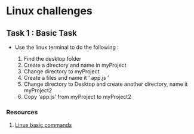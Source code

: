 # Linux challenges 

## Task 1 : Basic Task

- Use the linux terminal to do the following :

	1. Find the desktop folder
	2. Create a directory and name in myProject 
	3. Change directory to myProject
	4. Create a files and name  it  ‘ app.js ’
	5. Change directory to Desktop and create another directory, name it myProject2
	6. Copy ‘app.js’ from myProject to myProject2
  
### Resources

1. [Linux basic commands](https://www.makeuseof.com/tag/an-a-z-of-linux-40-essential-commands-you-should-know/)
